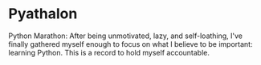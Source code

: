 # Pyathalon
Python Marathon:
After being unmotivated, lazy, and self-loathing, I've finally gathered myself enough to focus on what I believe to be important: learning Python. This is a record to hold myself accountable.
